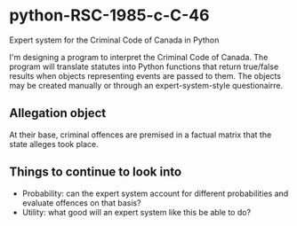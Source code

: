 # python-RSC-1985-c-C-46
Expert system for the Criminal Code of Canada in Python

I'm designing a program to interpret the Criminal Code of Canada. The program will translate statutes into Python functions that return true/false results when objects representing events are passed to them. The objects may be created manually or through an expert-system-style questionairre.



## Allegation object
At their base, criminal offences are premised in a factual matrix that the state alleges took place. 

## Things to continue to look into

* Probability: can the expert system account for different probabilities and evaluate offences on that basis?
* Utility: what good will an expert system like this be able to do?